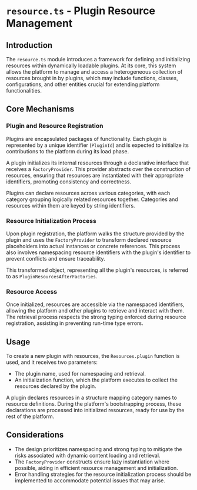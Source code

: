# `resource.ts` - Plugin Resource Management

## Introduction

The `resource.ts` module introduces a framework for defining and initializing resources within dynamically loadable plugins. At its core, this system allows the platform to manage and access a heterogeneous collection of resources brought in by plugins, which may include functions, classes, configurations, and other entities crucial for extending platform functionalities.

## Core Mechanisms

### Plugin and Resource Registration

Plugins are encapsulated packages of functionality. Each plugin is represented by a unique identifier (`PluginId`) and is expected to initialize its contributions to the platform during its load phase.

A plugin initializes its internal resources through a declarative interface that receives a `FactoryProvider`. This provider abstracts over the construction of resources, ensuring that resources are instantiated with their appropriate identifiers, promoting consistency and correctness.

Plugins can declare resources across various categories, with each category grouping logically related resources together. Categories and resources within them are keyed by string identifiers.

### Resource Initialization Process

Upon plugin registration, the platform walks the structure provided by the plugin and uses the `FactoryProvider` to transform declared resource placeholders into actual instances or concrete references. This process also involves namespacing resource identifiers with the plugin's identifier to prevent conflicts and ensure traceability.

This transformed object, representing all the plugin's resources, is referred to as `PluginResourcesAfterFactories`.

### Resource Access

Once initialized, resources are accessible via the namespaced identifiers, allowing the platform and other plugins to retrieve and interact with them. The retrieval process respects the strong typing enforced during resource registration, assisting in preventing run-time type errors.

## Usage

To create a new plugin with resources, the `Resources.plugin` function is used, and it receives two parameters:

- The plugin name, used for namespacing and retrieval.
- An initialization function, which the platform executes to collect the resources declared by the plugin.

A plugin declares resources in a structure mapping category names to resource definitions. During the platform's bootstrapping process, these declarations are processed into initialized resources, ready for use by the rest of the platform.

## Considerations

- The design prioritizes namespacing and strong typing to mitigate the risks associated with dynamic content loading and retrieval.
- The `FactoryProvider` constructs ensure lazy instantiation where possible, aiding in efficient resource management and initialization.
- Error handling strategies for the resource initialization process should be implemented to accommodate potential issues that may arise.
